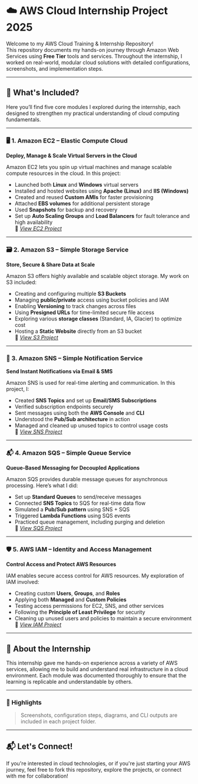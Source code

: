 # ☁️ AWS Cloud Internship Project 2025

Welcome to my AWS Cloud Training & Internship Repository!  
This repository documents my hands-on journey through Amazon Web Services using **Free Tier** tools and services. Throughout the internship, I worked on real-world, modular cloud solutions with detailed configurations, screenshots, and implementation steps.

---

## 🚀 What's Included?

Here you’ll find five core modules I explored during the internship, each designed to strengthen my practical understanding of cloud computing fundamentals.

---

### 🖥️ 1. Amazon EC2 – Elastic Compute Cloud  
**Deploy, Manage & Scale Virtual Servers in the Cloud**

Amazon EC2 lets you spin up virtual machines and manage scalable compute resources in the cloud. In this project:

- Launched both **Linux** and **Windows** virtual servers
- Installed and hosted websites using **Apache (Linux)** and **IIS (Windows)**
- Created and reused **Custom AMIs** for faster provisioning
- Attached **EBS volumes** for additional persistent storage
- Used **Snapshots** for backup and recovery
- Set up **Auto Scaling Groups** and **Load Balancers** for fault tolerance and high availability  
🔗 _[View EC2 Project](#)_

---

### 🗃️ 2. Amazon S3 – Simple Storage Service  
**Store, Secure & Share Data at Scale**

Amazon S3 offers highly available and scalable object storage. My work on S3 included:

- Creating and configuring multiple **S3 Buckets**
- Managing **public/private** access using bucket policies and IAM
- Enabling **Versioning** to track changes across files
- Using **Presigned URLs** for time-limited secure file access
- Exploring various **storage classes** (Standard, IA, Glacier) to optimize cost
- Hosting a **Static Website** directly from an S3 bucket  
🔗 _[View S3 Project](#)_

---

### 📢 3. Amazon SNS – Simple Notification Service  
**Send Instant Notifications via Email & SMS**

Amazon SNS is used for real-time alerting and communication. In this project, I:

- Created **SNS Topics** and set up **Email/SMS Subscriptions**
- Verified subscription endpoints securely
- Sent messages using both the **AWS Console** and **CLI**
- Understood the **Pub/Sub architecture** in action
- Managed and cleaned up unused topics to control usage costs  
🔗 _[View SNS Project](#)_

---

### 📬 4. Amazon SQS – Simple Queue Service  
**Queue-Based Messaging for Decoupled Applications**

Amazon SQS provides durable message queues for asynchronous processing. Here’s what I did:

- Set up **Standard Queues** to send/receive messages
- Connected **SNS Topics** to SQS for real-time data flow
- Simulated a **Pub/Sub pattern** using SNS + SQS
- Triggered **Lambda Functions** using SQS events
- Practiced queue management, including purging and deletion  
🔗 _[View SQS Project](#)_

---

### 🛡️ 5. AWS IAM – Identity and Access Management  
**Control Access and Protect AWS Resources**

IAM enables secure access control for AWS resources. My exploration of IAM involved:

- Creating custom **Users**, **Groups**, and **Roles**
- Applying both **Managed** and **Custom Policies**
- Testing access permissions for EC2, SNS, and other services
- Following the **Principle of Least Privilege** for security
- Cleaning up unused users and policies to maintain a secure environment  
🔗 _[View IAM Project](#)_

---

## 📂 About the Internship

This internship gave me hands-on experience across a variety of AWS services, allowing me to build and understand real infrastructure in a cloud environment. Each module was documented thoroughly to ensure that the learning is replicable and understandable by others.

---

### 📸 Highlights

> Screenshots, configuration steps, diagrams, and CLI outputs are included in each project folder.

---

## 📬 Let's Connect!

If you're interested in cloud technologies, or if you're just starting your AWS journey, feel free to fork this repository, explore the projects, or connect with me for collaboration!
